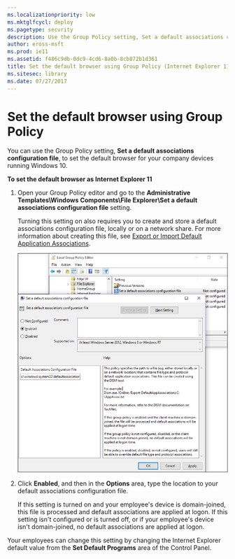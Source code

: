```yaml
---
ms.localizationpriority: low
ms.mktglfcycl: deploy
ms.pagetype: security
description: Use the Group Policy setting, Set a default associations configuration file, to set the default browser for your company devices running Windows 10.
author: eross-msft
ms.prod: ie11
ms.assetid: f486c9db-0dc9-4cd6-8a0b-8cb872b1d361
title: Set the default browser using Group Policy (Internet Explorer 11 for IT Pros)
ms.sitesec: library
ms.date: 07/27/2017
---
```



# Set the default browser using Group Policy
You can use the Group Policy setting, **Set a default associations configuration file**, to set the default browser for your company devices running Windows 10.

 **To set the default browser as Internet Explorer 11**

1.  Open your Group Policy editor and go to the **Administrative Templates\\Windows Components\\File Explorer\\Set a default associations configuration file** setting.<p>
Turning this setting on also requires you to create and store a default associations configuration file, locally or on a network share. For more information about creating this file, see [Export or Import Default Application Associations]( https://go.microsoft.com/fwlink/p/?LinkId=618268).

    ![set default associations group policy setting](images/setdefaultbrowsergp.png)

2.  Click **Enabled**, and then in the **Options** area, type the location to your default associations configuration file.<p>
If this setting is turned on and your employee's device is domain-joined, this file is processed and default associations are applied at logon. If this setting isn't configured or is turned off, or if your employee's device isn't domain-joined, no default associations are applied at logon.

Your employees can change this setting by changing the Internet Explorer default value from the **Set Default Programs** area of the Control Panel.

 

 



